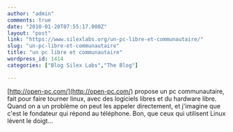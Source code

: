 ```yaml
---
author: "admin"
comments: true
date: "2010-01-20T07:55:17.000Z"
layout: "post"
link: "https://www.silexlabs.org/un-pc-libre-et-communautaire/"
slug: "un-pc-libre-et-communautaire"
title: "un pc libre et communautaire"
wordpress_id: 1414
categories: ["Blog Silex Labs","The Blog"]

---
```

[http://open-pc.com/](http://open-pc.com/) propose un pc communautaire, fait pour faire tourner linux, avec des logiciels libres et du hardware libre. Quand on a un problème on peut les appeler directement, et j'imagine que c'est le fondateur qui répond au téléphone. Bon, que ceux qui utilisent Linux lèvent le doigt...

